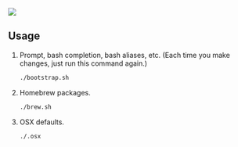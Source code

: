 ![](http://i.giphy.com/KCh9Kkf2MILK0.gif)

## Usage

1. Prompt, bash completion, bash aliases, etc. (Each time you make changes, just run this command again.)

    ```bash
    ./bootstrap.sh
    ```
2. Homebrew packages.

    ```bash
    ./brew.sh
    ```
3. OSX defaults.

    ```bash
    ./.osx
    ```
